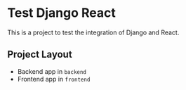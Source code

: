 # Test Django React

This is a project to test the integration of Django and React.

## Project Layout

- Backend app in `backend`
- Frontend app in `frontend`
